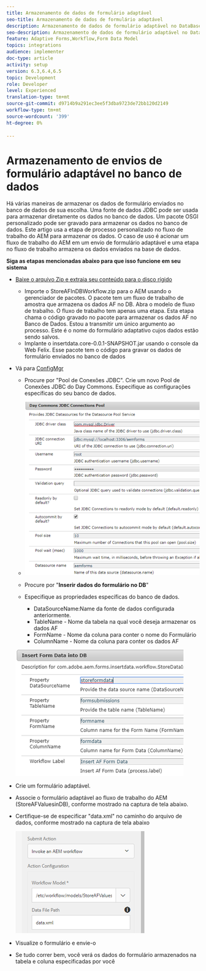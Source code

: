 ```yaml
---
title: Armazenamento de dados de formulário adaptável
seo-title: Armazenamento de dados de formulário adaptável
description: Armazenamento de dados de formulário adaptável no DataBase como parte do fluxo de trabalho do AEM
seo-description: Armazenamento de dados de formulário adaptável no DataBase como parte do fluxo de trabalho do AEM
feature: Adaptive Forms,Workflow,Form Data Model
topics: integrations
audience: implementer
doc-type: article
activity: setup
version: 6.3,6.4,6.5
topic: Development
role: Developer
level: Experienced
translation-type: tm+mt
source-git-commit: d9714b9a291ec3ee5f3dba9723de72bb120d2149
workflow-type: tm+mt
source-wordcount: '399'
ht-degree: 0%

---
```



# Armazenamento de envios de formulário adaptável no banco de dados

Há várias maneiras de armazenar os dados de formulário enviados no banco de dados de sua escolha. Uma fonte de dados JDBC pode ser usada para armazenar diretamente os dados no banco de dados. Um pacote OSGI personalizado pode ser gravado para armazenar os dados no banco de dados. Este artigo usa a etapa de processo personalizado no fluxo de trabalho do AEM para armazenar os dados.
O caso de uso é acionar um fluxo de trabalho do AEM em um envio de formulário adaptável e uma etapa no fluxo de trabalho armazena os dados enviados na base de dados.

**Siga as etapas mencionadas abaixo para que isso funcione em seu sistema**

* [Baixe o arquivo Zip e extraia seu conteúdo para o disco rígido](assets/storeafdataindb.zip)

   * Importe o StoreAFInDBWorkflow.zip para o AEM usando o gerenciador de pacotes. O pacote tem um fluxo de trabalho de amostra que armazena os dados AF no DB. Abra o modelo de fluxo de trabalho. O fluxo de trabalho tem apenas uma etapa. Esta etapa chama o código gravado no pacote para armazenar os dados AF no Banco de Dados. Estou a transmitir um único argumento ao processo. Este é o nome do formulário adaptativo cujos dados estão sendo salvos.
   * Implante o insertdata.core-0.0.1-SNAPSHOT.jar usando o console da Web Felix. Esse pacote tem o código para gravar os dados de formulário enviados no banco de dados

* Vá para [ConfigMgr](http://localhost:4502/system/console/configMgr)

   * Procure por &quot;Pool de Conexões JDBC&quot;. Crie um novo Pool de Conexões JDBC do Day Commons. Especifique as configurações específicas do seu banco de dados.

   * ![pool de conexão jdbc](assets/jdbc-connection-pool.png)
   * Procure por &quot;**Inserir dados do formulário no DB**&quot;
   * Especifique as propriedades específicas do banco de dados.
      * DataSourceName:Name da fonte de dados configurada anteriormente.
      * TableName - Nome da tabela na qual você deseja armazenar os dados AF
      * FormName - Nome da coluna para conter o nome do Formulário
      * ColumnName - Nome da coluna para conter os dados AF

   ![insertdata](assets/insertdata.PNG)

* Crie um formulário adaptável.

* Associe o formulário adaptável ao fluxo de trabalho do AEM (StoreAFValuesinDB), conforme mostrado na captura de tela abaixo.

* Certifique-se de especificar &quot;data.xml&quot; no caminho do arquivo de dados, conforme mostrado na captura de tela abaixo

   ![submissão](assets/submissionafforms.png)

* Visualize o formulário e envie-o

* Se tudo correr bem, você verá os dados do formulário armazenados na tabela e coluna especificadas por você



